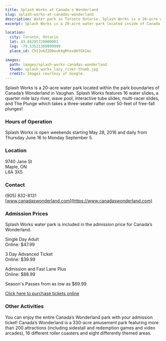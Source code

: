 ```yaml
---
title: Splash Works at Canada's Wonderland
slug: splash-works-at-canadas-wonderland
description: Water park in Toronto Ontario. Splash Works is a 20-acre water park located inside of Canada's Wonderland.
excerpt: Splash Works is a 20-acre water park located inside of Canada's Wonderland.

location:
  city: Toronto, Ontario
  lat: 43.84295720000001
  lng: -79.53521309999999
  place_id: ChIJo6Z2D0wvK4gRhnsQHYGXImc

images:
  path: images/splash-works-canadas-wonderland
  thumb: splash_works_lazy_river-thumb.jpg
  credit: Images courtesy of Google.
---
```


Splash Works is a 20-acre water park located within the park boundaries of Canada’s Wonderland in Vaughan. Splash Works features 16 water slides, a quarter mile lazy river, wave pool, interactive tube slides, multi-racer slides, and The Plunge which takes a three-seater rafter over 50-feet of free-fall plunges!

### Hours of Operation

Splash Works is open weekends starting May 28, 2016 and daily from Thursday June 16 to Monday September 5.

### Location

9740 Jane St  
Maple, ON  
L6A 3X5  

### Contact

(905) 832-8131   
[www.canadaswonderland.com](https://www.canadaswonderland.com)

### Admission Prices

Splash Works water park is included in the admission price for Canada’s Wonderland.

Single Day Adult  
Online: $47.99

3 Day Advanced Ticket  
Online: $39.99

Admission and Fast Lane Plus  
Online: $88.99

Season's Passes from as low as $69.99

[Click here to purchase tickets online](https://www.canadaswonderland.com/ticket-category/Daily-Tickets#) 

### Other Activities

You can enjoy the entire Canada’s Wonderland park with your admission ticket! Canada’s Wonderland is a 330-acre amusement park featuring more than 200 attractions (including sidestall and redemption games and video arcades), 16 different roller coasters and eight differently themed areas.
